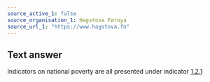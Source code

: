 ```yaml
---
source_active_1: false
source_organisation_1: Hagstova Føroya
source_url_1: "https://www.hagstova.fo"
---
```

## Text answer  
Indicators on national poverty are all presented under indicator [1.2.1](https://sdg.hagstova.fo/sdg-site/en/1-2-1/)
